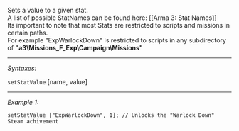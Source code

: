 Sets a value to a given stat. <br>
A list of possible StatNames can be found here: [[Arma 3: Stat Names]]<br>
Its important to note that most Stats are restricted to scripts and missions in certain paths.<br>
For example "ExpWarlockDown" is restricted to scripts in any subdirectory of **"a3\Missions_F_Exp\Campaign\Missions\"**


---
*Syntaxes:*

`setStatValue` [name, value]

---
*Example 1:*

```sqf
setStatValue ["ExpWarlockDown", 1]; // Unlocks the "Warlock Down" Steam achivement
```